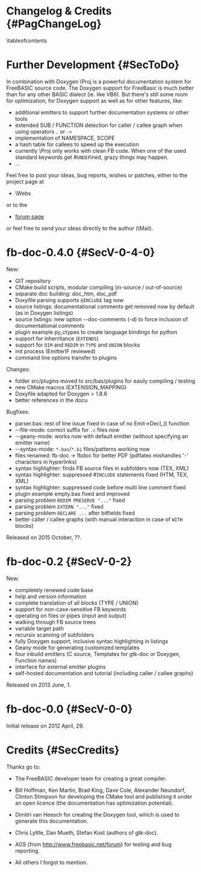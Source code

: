 Changelog & Credits {#PagChangeLog}
===================
\tableofcontents


# Further Development  {#SecToDo}

In combination with Doxygen \Proj is a powerful documentation
system for FreeBASIC source code. The Doxygen support for FreeBasic
is much better than for any other BASIC dialect (ie. like VB6). But
there's still some room for optimization, for Doxygen support as
well as for other features, like:

- additional emitters to support further documentation systems or other tools
- extended SUB / FUNCTION detection for caller / callee graph when using operators `.` or `->`
- implementation of NAMESPACE, SCOPE
- a hash table for callees to speed up the execution
- currently \Proj only works with clean FB code. When one of the
  used standard keywords get #`UNDEF`ined, grazy things may happen.
- ...

Feel free to post your ideas, bug reports, wishes or patches, either
to the project page at

- \Webs

or to the

- [forum page](http://www.freebasic.net/forum/viewtopic.php?f=8&t=19810)

or feel free to send your ideas directly to the author (\Mail).


# fb-doc-0.4.0 {#SecV-0-4-0}

New:

- GIT repository
- CMake build scripts, modular compiling (in-source / out-of-source)
- separate doc building: doc_htm, doc_pdf
- Doxyfile parsing supports `@INCLUDE` tag now
- source listings: documentational comments get removed now by default (as in Doxygen listings)
- source listings: new option --doc-comments (-d) to force inclusion of documentational comments
- plugin example py_ctypes to create language bindings for python
- support for inherritance (`EXTENDS`)
- support for `DIM` and `REDIM` in `TYPE` and `UNION` blocks
- init process (EmitterIF reviewed)
- command line options transfer to plugins

Changes:

- folder src/plugins moved to src/bas/plugins for easily compiling / testing
- new CMake macros (EXTENSION_MAPPING)
- Doxyfile adapted for Doxygen > 1.8.6
- better references in the docu

Bugfixes:

- parser.bas: rest of line issue fixed in case of no Emit->Decl_() function
- --file-mode: correct suffix for `.c` files now
- --geany-mode: works now with default emitter (without specifying an emitter name)
- --syntax-mode: `*.bas`/`*.bi` files/patterns working now
- files renamed: fb-doc -> fbdoc for better PDF (pdflatex mishandles '-' characters in hyperlinks)
- syntax highlighter: finds FB source files in subfolders now (TEX, XML)
- syntax highlighter: suppressed #`INCLUDE` statements fixed (HTM, TEX, XML)
- syntax highlighter: suppressed code before multi line comment fixed
- plugin example empty.bas fixed and improved
- parsing problem `REDIM PRESERVE "..."` fixed
- parsing problem `EXTERN "..."` fixed
- parsing problem `DECLARE ...` after bitfields fixed
- better caller / callee graphs (with manual interaction in case of `WITH` blocks)

Released on 2015 October, ??.


# fb-doc-0.2 {#SecV-0-2}

New:

- completely renewed code base
- help and version information
- complete translation of all blocks (TYPE / UNION)
- support for non-case-sensitive FB keywords
- operating on files or pipes (input and output)
- walking through FB source trees
- variable target path
- recursiv scanning of subfolders
- fully Doxygen support, inclusive syntac highlighting in listings
- Geany mode for generating customized templates
- four inbuild emitters (C source, Templates for gtk-doc or Doxygen, Function names)
- interface for external emitter plugins
- self-hosted documentation and tutorial (including caller / callee graphs)

Released on 2013 June, 1.


# fb-doc-0.0 {#SecV-0-0}

Initial release on 2012 April, 29.



# Credits {#SecCredits}

Thanks go to:

- The FreeBASIC developer team for creating a great compiler.

- Bill Hoffman, Ken Martin, Brad King, Dave Cole, Alexander Neundorf,
  Clinton Stimpson for developing the CMake tool and publishing it
  under an open licence (the documentation has optimization
  potential).

- Dimitri van Heesch for creating the Doxygen tool, which is used to
  generate this documentation.

- Chris Lyttle, Dan Mueth, Stefan Kost (authors of gtk-doc).

- AGS (from http://www.freebasic.net/forum) for testing and bug reporting.

- All others I forgot to mention.

